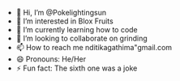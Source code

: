- 👋 Hi, I’m @Pokelightingsun
- 👀 I’m interested in Blox Fruits
- 🌱 I’m currently learning how to code
- 💞️ I’m looking to collaborate on grinding
- 📫 How to reach me nditikagathima"gmail.com
- 😄 Pronouns: He/Her
- ⚡ Fun fact: The sixth one was a joke

<!---
Pokelightingsun/Pokelightingsun is a ✨ special ✨ repository because its `README.md` (this file) appears on your GitHub profile.
You can click the Preview link to take a look at your changes.
--->
